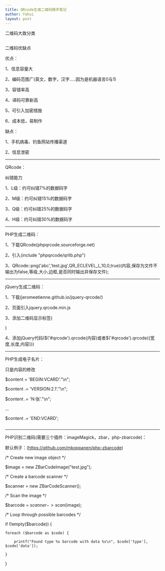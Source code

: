 ```yaml
---
title: QRcode生成二维码随手笔记
author: Yahui
layout: post
---
```


二维码大致分类

<span class="image featured"><img src="{{ 'assets/images/other/codetype.jpg' | relative_url }}" alt="" /></span>

二维码优缺点

优点：

1、信息容量大

2、编码范围广(英文，数字，汉字.....因为是机器语言0与1)

3、容错率高

4、译码可靠新高

5、可引入加密措施

6、成本低，易制作

缺点：

1、手机病毒、钓鱼网站传播渠道

2、信息泄密

<hr/>

QRcode：

纠错能力

1、L级：约可纠错7%的数据码字

2、M级：约可纠错15%的数据码字

3、Q级：约可纠错25%的数据码字

4、H级：约可纠错30%的数据码字

<hr/>

PHP生成二维码：

1、下载QRcode(phpqrcode.sourceforge.net)

2、引入(include "phpqrcode/qrlib.php")

3、QRcode::png('abc','test.jpg',QR_ECLEVEL_L,10,0,true)(内容,保存为文件不输出为false,等级,大小,边框,是否同时输出并保存文件);

<hr/>

jQuery生成二维码：


1、下载(jeromeetienne.github.io/jquery-qrcode/)

2、页面引入jquery.qrcode.min.js

3、添加二维码显示标签(<div id="qrcode"></div>)

4、添加jQuery代码($('#qrcode').qrcode(内容)或者$('#qrcode').qrcode({宽度,长度,内容}))

<hr/>

PHP生成电子名片：

只是内容的修改

$content = 'BEGIN:VCARD'."\n";

$content .= 'VERSION:2.1'."\n";

$content .= 'N:张'."\n";

...

$content .= 'END:VCARD';

<span class="image featured"><img src="{{ 'assets/images/other/phpidcard.jpg' | relative_url }}" alt="" /></span>

<hr/>

PHP识别二维码(需要三个插件：imageMagick，zbar，php-zbarcode)：

默认例子：(https://github.com/mkoppanen/php-zbarcode)

/* Create new image object */

$image = new ZBarCodeImage("test.jpg");

/* Create a barcode scanner */

$scanner = new ZBarCodeScanner();

/* Scan the image */

$barcode = $scanner->scan($image);

/* Loop through possible barcodes */

if (!empty($barcode)) {

	foreach ($barcode as $code) {

		printf("Found type %s barcode with data %s\n", $code['type'], $code['data']);

	}

}